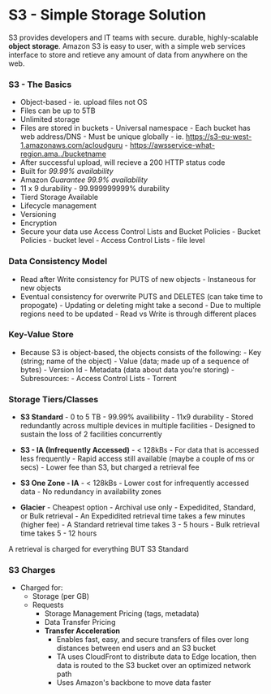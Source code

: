 # S3 - Simple Storage Solution

S3 provides developers and IT teams with secure. durable, highly-scalable **object storage**. Amazon S3 is easy to user, with a simple web services interface to store and retieve any amount of data from anywhere on the web.

### S3 - The Basics

- Object-based - ie. upload files not OS
- Files can be up to 5TB
- Unlimited storage
- Files are stored in buckets - Universal namespace - Each bucket has web address/DNS - Must be unique globally - ie. https://s3-eu-west-1.amazonaws.com/acloudguru - https://awsservice-what-region.ama../bucketname
- After successful upload, will recieve a 200 HTTP status code
- Built for _99.99% availability_
- Amazon _Guarantee 99.9% availability_
- 11 x 9 durability - 99.999999999% durability
- Tierd Storage Available
- Lifecycle management
- Versioning
- Encryption
- Secure your data use Access Control Lists and Bucket Policies - Bucket Policies - bucket level - Access Control Lists - file level

### Data Consistency Model

- Read after Write consistency for PUTS of new objects - Instaneous for new objects
- Eventual consistency for overwrite PUTS and DELETES (can take time to propogate) - Updating or deleting might take a second - Due to multiple regions need to be updated - Read vs Write is through different places

### Key-Value Store

- Because S3 is object-based, the objects consists of the following: - Key (string; name of the object) - Value (data; made up of a sequence of bytes) - Version Id - Metadata (data about data you're storing) - Subresources: - Access Control Lists - Torrent

### Storage Tiers/Classes

- **S3 Standard** - 0 to 5 TB - 99.99% availibility - 11x9 durability - Stored redundantly across multiple devices in multiple facilities - Designed to sustain the loss of 2 facilities concurrently

- **S3 - IA (Infrequently Accessed)** - < 128kBs - For data that is accessed less frequently - Rapid access still available (maybe a couple of ms or secs) - Lower fee than S3, but charged a retrieval fee

- **S3 One Zone - IA** - < 128kBs - Lower cost for infrequently accessed data - No redundancy in availability zones

- **Glacier** - Cheapest option - Archival use only - Expedidited, Standard, or Bulk retrieval - An Expedidited retrieval time takes a few minutes (higher fee) - A Standard retrieval time takes 3 - 5 hours - Bulk retrieval time takes 5 - 12 hours

A retrieval is charged for everything BUT S3 Standard

### S3 Charges

- Charged for:
  - Storage (per GB)
  - Requests
	- Storage Management Pricing (tags, metadata)
	- Data Transfer Pricing
	- **Transfer Acceleration**
		- Enables fast, easy, and secure transfers of files over long distances between end users and an S3 bucket
		- TA uses CloudFront to distribute data to Edge location, then data is routed to the S3 bucket over an optimized network path
		- Uses Amazon's backbone to move data faster
